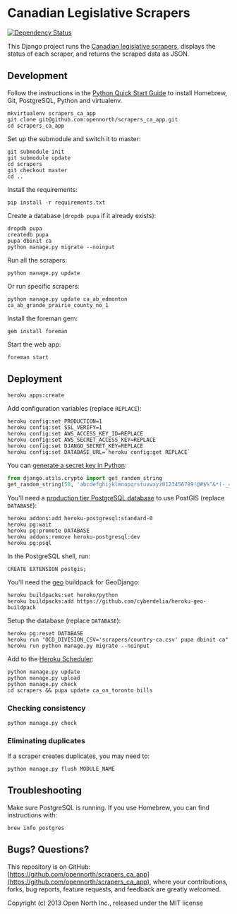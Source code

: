 # Canadian Legislative Scrapers

[![Dependency Status](https://gemnasium.com/opennorth/scrapers_ca_app.png)](https://gemnasium.com/opennorth/scrapers_ca_app)

This Django project runs the [Canadian legislative scrapers](https://github.com/opencivicdata/scrapers-ca), displays the status of each scraper, and returns the scraped data as JSON.

## Development

Follow the instructions in the [Python Quick Start Guide](https://github.com/opennorth/wiki/wiki/Python-Quick-Start%3A-OS-X) to install Homebrew, Git, PostgreSQL, Python and virtualenv.

    mkvirtualenv scrapers_ca_app
    git clone git@github.com:opennorth/scrapers_ca_app.git
    cd scrapers_ca_app

Set up the submodule and switch it to master:

    git submodule init
    git submodule update
    cd scrapers
    git checkout master
    cd ..

Install the requirements:

    pip install -r requirements.txt

Create a database (`dropdb pupa` if it already exists):

    dropdb pupa
    createdb pupa
    pupa dbinit ca
    python manage.py migrate --noinput

Run all the scrapers:

    python manage.py update

Or run specific scrapers:

    python manage.py update ca_ab_edmonton ca_ab_grande_prairie_county_no_1

Install the foreman gem:

    gem install foreman

Start the web app:

    foreman start

## Deployment

    heroku apps:create

Add configuration variables (replace `REPLACE`):

    heroku config:set PRODUCTION=1
    heroku config:set SSL_VERIFY=1
    heroku config:set AWS_ACCESS_KEY_ID=REPLACE
    heroku config:set AWS_SECRET_ACCESS_KEY=REPLACE
    heroku config:set DJANGO_SECRET_KEY=REPLACE
    heroku config:set DATABASE_URL=`heroku config:get REPLACE`

You can [generate a secret key in Python](https://github.com/django/django/blob/master/django/core/management/commands/startproject.py):

```python
from django.utils.crypto import get_random_string
get_random_string(50, 'abcdefghijklmnopqrstuvwxyz0123456789!@#$%^&*(-_=+)')
```

You'll need a [production tier PostgreSQL database](https://devcenter.heroku.com/articles/postgis) to use PostGIS (replace `DATABASE`):

    heroku addons:add heroku-postgresql:standard-0
    heroku pg:wait
    heroku pg:promote DATABASE
    heroku addons:remove heroku-postgresql:dev
    heroku pg:psql

In the PostgreSQL shell, run:

    CREATE EXTENSION postgis;

You'll need the [geo](https://github.com/cyberdelia/heroku-geo-buildpack/) buildpack for GeoDjango:

    heroku buildpacks:set heroku/python
    heroku buildpacks:add https://github.com/cyberdelia/heroku-geo-buildpack

Setup the database (replace `DATABASE`):

    heroku pg:reset DATABASE
    heroku run "OCD_DIVISION_CSV='scrapers/country-ca.csv' pupa dbinit ca"
    heroku run python manage.py migrate --noinput

Add to the [Heroku Scheduler](https://scheduler.heroku.com/dashboard):

    python manage.py update
    python manage.py upload
    python manage.py check
    cd scrapers && pupa update ca_on_toronto bills

### Checking consistency

    python manage.py check

### Eliminating duplicates

If a scraper creates duplicates, you may need to:

    python manage.py flush MODULE_NAME

## Troubleshooting

Make sure PostgreSQL is running. If you use Homebrew, you can find instructions with:

    brew info postgres

## Bugs? Questions?

This repository is on GitHub: [https://github.com/opennorth/scrapers_ca_app](https://github.com/opennorth/scrapers_ca_app), where your contributions, forks, bug reports, feature requests, and feedback are greatly welcomed.

Copyright (c) 2013 Open North Inc., released under the MIT license
